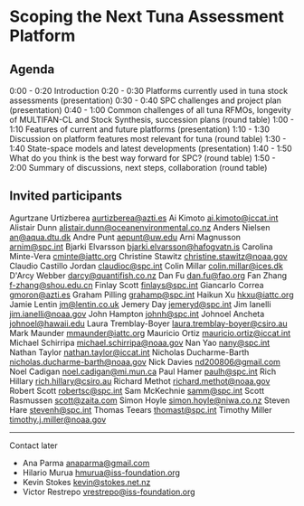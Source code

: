 # Scoping the Next Tuna Assessment Platform

## Agenda

0:00 - 0:20 Introduction
0:20 - 0:30 Platforms currently used in tuna stock assessments (presentation)
0:30 - 0:40 SPC challenges and project plan (presentation)
0:40 - 1:00 Common challenges of all tuna RFMOs, longevity of MULTIFAN-CL and
            Stock Synthesis, succession plans (round table)
1:00 - 1:10 Features of current and future platforms (presentation)
1:10 - 1:30 Discussion on platform features most relevant for tuna (round table)
1:30 - 1:40 State-space models and latest developments (presentation)
1:40 - 1:50 What do you think is the best way forward for SPC? (round table)
1:50 - 2:00 Summary of discussions, next steps, collaboration (round table)

## Invited participants

Agurtzane Urtizberea <aurtizberea@azti.es>
Ai Kimoto <ai.kimoto@iccat.int>
Alistair Dunn <alistair.dunn@oceanenvironmental.co.nz>
Anders Nielsen <an@aqua.dtu.dk>
Andre Punt <aepunt@uw.edu>
Arni Magnusson <arnim@spc.int>
Bjarki Elvarsson <bjarki.elvarsson@hafogvatn.is>
Carolina Minte-Vera <cminte@iattc.org>
Christine Stawitz <christine.stawitz@noaa.gov>
Claudio Castillo Jordan <claudioc@spc.int>
Colin Millar <colin.millar@ices.dk>
D'Arcy Webber <darcy@quantifish.co.nz>
Dan Fu <dan.fu@fao.org>
Fan Zhang <f-zhang@shou.edu.cn>
Finlay Scott <finlays@spc.int>
Giancarlo Correa <gmoron@azti.es>
Graham Pilling <grahamp@spc.int>
Haikun Xu <hkxu@iattc.org>
Jamie Lentin <jm@lentin.co.uk>
Jemery Day <jemeryd@spc.int>
Jim Ianelli <jim.ianelli@noaa.gov>
John Hampton <johnh@spc.int>
Johnoel Ancheta <johnoel@hawaii.edu>
Laura Tremblay-Boyer <laura.tremblay-boyer@csiro.au>
Mark Maunder <mmaunder@iattc.org>
Mauricio Ortiz <mauricio.ortiz@iccat.int>
Michael Schirripa <michael.schirripa@noaa.gov>
Nan Yao <nany@spc.int>
Nathan Taylor <nathan.taylor@iccat.int>
Nicholas Ducharme-Barth <nicholas.ducharme-barth@noaa.gov>
Nick Davies <nd200806@gmail.com>
Noel Cadigan <noel.cadigan@mi.mun.ca>
Paul Hamer <paulh@spc.int>
Rich Hillary <rich.hillary@csiro.au>
Richard Methot <richard.methot@noaa.gov>
Robert Scott <robertsc@spc.int>
Sam McKechnie <samm@spc.int>
Scott Rasmussen <scott@zaita.com>
Simon Hoyle <simon.hoyle@niwa.co.nz>
Steven Hare <stevenh@spc.int>
Thomas Teears <thomast@spc.int>
Timothy Miller <timothy.j.miller@noaa.gov>

---

Contact later

* Ana Parma <anaparma@gmail.com>
* Hilario Murua <hmurua@iss-foundation.org>
* Kevin Stokes <kevin@stokes.net.nz>
* Victor Restrepo <vrestrepo@iss-foundation.org>
